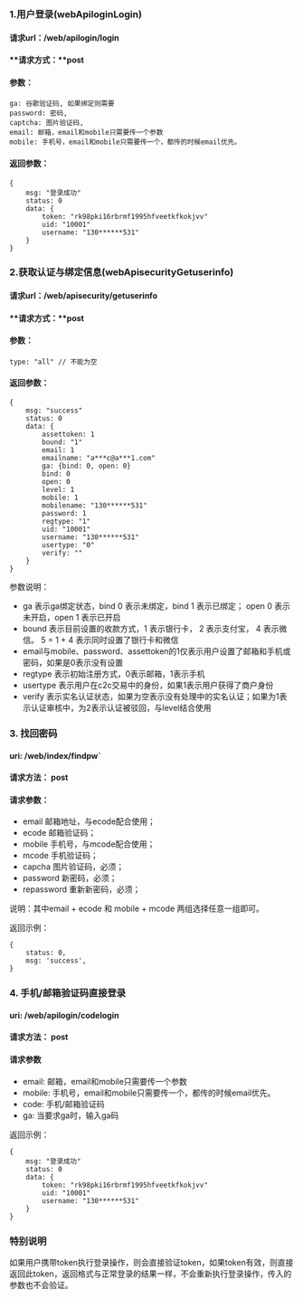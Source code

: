 ### 1.用户登录(webApiloginLogin)
#### **请求url：**/web/apilogin/login
#### **请求方式：**post
#### **参数：**
    ga: 谷歌验证码, 如果绑定则需要
    password: 密码,
    captcha: 图片验证码,
    email: 邮箱，email和mobile只需要传一个参数
    mobile: 手机号，email和mobile只需要传一个，都传的时候email优先。
#### **返回参数：**

```
{
    msg: "登录成功"
    status: 0
    data: {
        token: "rk98pki16rbrmf1995hfveetkfkokjvv"
        uid: "10001"
        username: "130******531"
    }
}
```

### 2.获取认证与绑定信息(webApisecurityGetuserinfo)
#### **请求url：**/web/apisecurity/getuserinfo
#### **请求方式：**post
#### **参数：**
    type: "all" // 不能为空
#### **返回参数：**

```
{
    msg: "success"
    status: 0
    data: {
        assettoken: 1
        bound: "1"
        email: 1
        emailname: "a***c@a***1.com"
        ga: {bind: 0, open: 0}
        bind: 0
        open: 0
        level: 1
        mobile: 1
        mobilename: "130******531"
        password: 1
        regtype: "1"
        uid: "10001"
        username: "130******531"
        usertype: "0"
        verify: ""
    }
}
```

参数说明：
- ga 表示ga绑定状态，bind 0 表示未绑定，bind 1 表示已绑定； open 0 表示未开启，open 1 表示已开启
- bound 表示目前设置的收款方式，1 表示银行卡， 2 表示支付宝， 4 表示微信。 5 = 1 + 4 表示同时设置了银行卡和微信
- email与mobile、password、assettoken的1仅表示用户设置了邮箱和手机或密码，如果是0表示没有设置
- regtype 表示初始注册方式，0表示邮箱，1表示手机
- usertype 表示用户在c2c交易中的身份，如果1表示用户获得了商户身份
- verify 表示实名认证状态，如果为空表示没有处理中的实名认证；如果为1表示认证审核中，为2表示认证被驳回，与level结合使用


### 3. 找回密码

#### uri: /web/index/findpw`

#### 请求方法： post

#### 请求参数：
- email 邮箱地址，与ecode配合使用；
- ecode 邮箱验证码；
- mobile 手机号，与mcode配合使用；
- mcode 手机验证码；
- capcha 图片验证码，必须；
- password 新密码，必须；
- repassword 重新新密码，必须；

说明：其中email + ecode 和 mobile + mcode 两组选择任意一组即可。

返回示例：

```
{
    status: 0,
    msg: 'success',
}
```


### 4. 手机/邮箱验证码直接登录

#### uri: /web/apilogin/codelogin

#### 请求方法： post

#### 请求参数
- email: 邮箱，email和mobile只需要传一个参数
- mobile: 手机号，email和mobile只需要传一个，都传的时候email优先。
- code: 手机/邮箱验证码
- ga: 当要求ga时，输入ga码

返回示例：

```
{
    msg: "登录成功"
    status: 0
    data: {
        token: "rk98pki16rbrmf1995hfveetkfkokjvv"
        uid: "10001"
        username: "130******531"
    }
}

```


### 特别说明

如果用户携带token执行登录操作，则会直接验证token，如果token有效，则直接返回此token，返回格式与正常登录的结果一样，不会重新执行登录操作，传入的参数也不会验证。